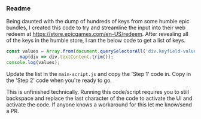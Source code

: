 ### Readme

Being daunted with the dump of hundreds of keys from some humble epic bundles, I created this code to try and streamline the input into their web redeem at https://store.epicgames.com/en-US/redeem.
After revealing all of the keys in the humble store, I ran the below code to get a list of keys.

```javascript
const values = Array.from(document.querySelectorAll('div.keyfield-value'))
    .map(div => div.textContent.trim());
console.log(values);
```

Update the list in the `main-script.js` and copy the 'Step 1' code in.
Copy in the 'Step 2' code when you're ready to go.

This is unfinished technically. Running this code/script requires you to still backspace and replace the last character of the code to activate the UI and activate the code. If anyone knows a workaround for this let me know/send a PR.
